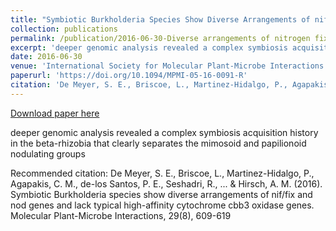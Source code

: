 ```yaml
---
title: "Symbiotic Burkholderia Species Show Diverse Arrangements of nif/fix and nod Genes and Lack Typical High-Affinity Cytochrome cbb3 Oxidase Genes"
collection: publications
permalink: /publication/2016-06-30-Diverse arrangements of nitrogen fixation genes
excerpt: 'deeper genomic analysis revealed a complex symbiosis acquisition history in the beta-rhizobia that clearly separates the mimosoid and papilionoid nodulating groups'
date: 2016-06-30
venue: 'International Society for Molecular Plant-Microbe Interactions'
paperurl: 'https://doi.org/10.1094/MPMI-05-16-0091-R'
citation: 'De Meyer, S. E., Briscoe, L., Martinez-Hidalgo, P., Agapakis, C. M., de-los Santos, P. E., Seshadri, R., ... &amp; Hirsch, A. M. (2016). Symbiotic Burkholderia species show diverse arrangements of nif/fix and nod genes and lack typical high-affinity cytochrome cbb3 oxidase genes. Molecular Plant-Microbe Interactions, 29(8), 609-619'
---
```


<a href='https://doi.org/10.1094/MPMI-05-16-0091-R'>Download paper here</a>

deeper genomic analysis revealed a complex symbiosis acquisition history in the beta-rhizobia that clearly separates the mimosoid and papilionoid nodulating groups

Recommended citation: De Meyer, S. E., Briscoe, L., Martinez-Hidalgo, P., Agapakis, C. M., de-los Santos, P. E., Seshadri, R., ... & Hirsch, A. M. (2016). Symbiotic Burkholderia species show diverse arrangements of nif/fix and nod genes and lack typical high-affinity cytochrome cbb3 oxidase genes. Molecular Plant-Microbe Interactions, 29(8), 609-619